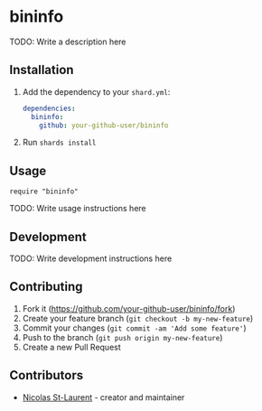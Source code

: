 # bininfo

TODO: Write a description here

## Installation

1. Add the dependency to your `shard.yml`:

   ```yaml
   dependencies:
     bininfo:
       github: your-github-user/bininfo
   ```

2. Run `shards install`

## Usage

```crystal
require "bininfo"
```

TODO: Write usage instructions here

## Development

TODO: Write development instructions here

## Contributing

1. Fork it (<https://github.com/your-github-user/bininfo/fork>)
2. Create your feature branch (`git checkout -b my-new-feature`)
3. Commit your changes (`git commit -am 'Add some feature'`)
4. Push to the branch (`git push origin my-new-feature`)
5. Create a new Pull Request

## Contributors

- [Nicolas St-Laurent](https://github.com/your-github-user) - creator and maintainer
